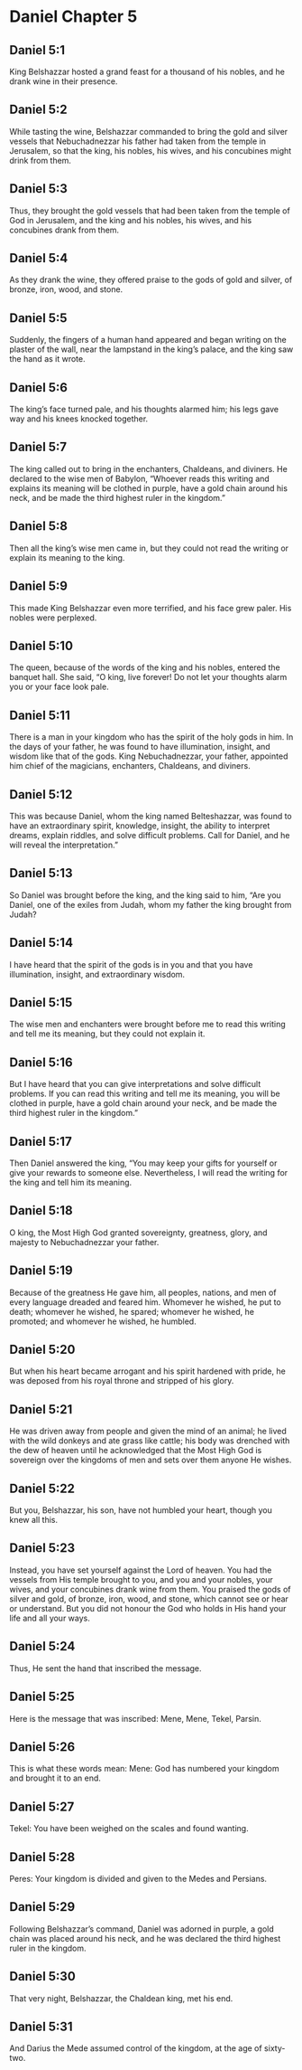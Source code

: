 # Daniel Chapter 5

## Daniel 5:1
King Belshazzar hosted a grand feast for a thousand of his nobles, and he drank wine in their presence.

## Daniel 5:2
While tasting the wine, Belshazzar commanded to bring the gold and silver vessels that Nebuchadnezzar his father had taken from the temple in Jerusalem, so that the king, his nobles, his wives, and his concubines might drink from them.

## Daniel 5:3
Thus, they brought the gold vessels that had been taken from the temple of God in Jerusalem, and the king and his nobles, his wives, and his concubines drank from them.

## Daniel 5:4
As they drank the wine, they offered praise to the gods of gold and silver, of bronze, iron, wood, and stone.

## Daniel 5:5
Suddenly, the fingers of a human hand appeared and began writing on the plaster of the wall, near the lampstand in the king’s palace, and the king saw the hand as it wrote.

## Daniel 5:6
The king’s face turned pale, and his thoughts alarmed him; his legs gave way and his knees knocked together.

## Daniel 5:7
The king called out to bring in the enchanters, Chaldeans, and diviners. He declared to the wise men of Babylon, “Whoever reads this writing and explains its meaning will be clothed in purple, have a gold chain around his neck, and be made the third highest ruler in the kingdom.”

## Daniel 5:8
Then all the king’s wise men came in, but they could not read the writing or explain its meaning to the king.

## Daniel 5:9
This made King Belshazzar even more terrified, and his face grew paler. His nobles were perplexed.

## Daniel 5:10
The queen, because of the words of the king and his nobles, entered the banquet hall. She said, “O king, live forever! Do not let your thoughts alarm you or your face look pale.

## Daniel 5:11
There is a man in your kingdom who has the spirit of the holy gods in him. In the days of your father, he was found to have illumination, insight, and wisdom like that of the gods. King Nebuchadnezzar, your father, appointed him chief of the magicians, enchanters, Chaldeans, and diviners.

## Daniel 5:12
This was because Daniel, whom the king named Belteshazzar, was found to have an extraordinary spirit, knowledge, insight, the ability to interpret dreams, explain riddles, and solve difficult problems. Call for Daniel, and he will reveal the interpretation.”

## Daniel 5:13
So Daniel was brought before the king, and the king said to him, “Are you Daniel, one of the exiles from Judah, whom my father the king brought from Judah?

## Daniel 5:14
I have heard that the spirit of the gods is in you and that you have illumination, insight, and extraordinary wisdom.

## Daniel 5:15
The wise men and enchanters were brought before me to read this writing and tell me its meaning, but they could not explain it.

## Daniel 5:16
But I have heard that you can give interpretations and solve difficult problems. If you can read this writing and tell me its meaning, you will be clothed in purple, have a gold chain around your neck, and be made the third highest ruler in the kingdom.”

## Daniel 5:17
Then Daniel answered the king, “You may keep your gifts for yourself or give your rewards to someone else. Nevertheless, I will read the writing for the king and tell him its meaning.

## Daniel 5:18
O king, the Most High God granted sovereignty, greatness, glory, and majesty to Nebuchadnezzar your father.

## Daniel 5:19
Because of the greatness He gave him, all peoples, nations, and men of every language dreaded and feared him. Whomever he wished, he put to death; whomever he wished, he spared; whomever he wished, he promoted; and whomever he wished, he humbled.

## Daniel 5:20
But when his heart became arrogant and his spirit hardened with pride, he was deposed from his royal throne and stripped of his glory.

## Daniel 5:21
He was driven away from people and given the mind of an animal; he lived with the wild donkeys and ate grass like cattle; his body was drenched with the dew of heaven until he acknowledged that the Most High God is sovereign over the kingdoms of men and sets over them anyone He wishes.

## Daniel 5:22
But you, Belshazzar, his son, have not humbled your heart, though you knew all this.

## Daniel 5:23
Instead, you have set yourself against the Lord of heaven. You had the vessels from His temple brought to you, and you and your nobles, your wives, and your concubines drank wine from them. You praised the gods of silver and gold, of bronze, iron, wood, and stone, which cannot see or hear or understand. But you did not honour the God who holds in His hand your life and all your ways.

## Daniel 5:24
Thus, He sent the hand that inscribed the message.

## Daniel 5:25
Here is the message that was inscribed: Mene, Mene, Tekel, Parsin.

## Daniel 5:26
This is what these words mean: Mene: God has numbered your kingdom and brought it to an end.

## Daniel 5:27
Tekel: You have been weighed on the scales and found wanting.

## Daniel 5:28
Peres: Your kingdom is divided and given to the Medes and Persians.

## Daniel 5:29
Following Belshazzar’s command, Daniel was adorned in purple, a gold chain was placed around his neck, and he was declared the third highest ruler in the kingdom.

## Daniel 5:30
That very night, Belshazzar, the Chaldean king, met his end.

## Daniel 5:31
And Darius the Mede assumed control of the kingdom, at the age of sixty-two.
